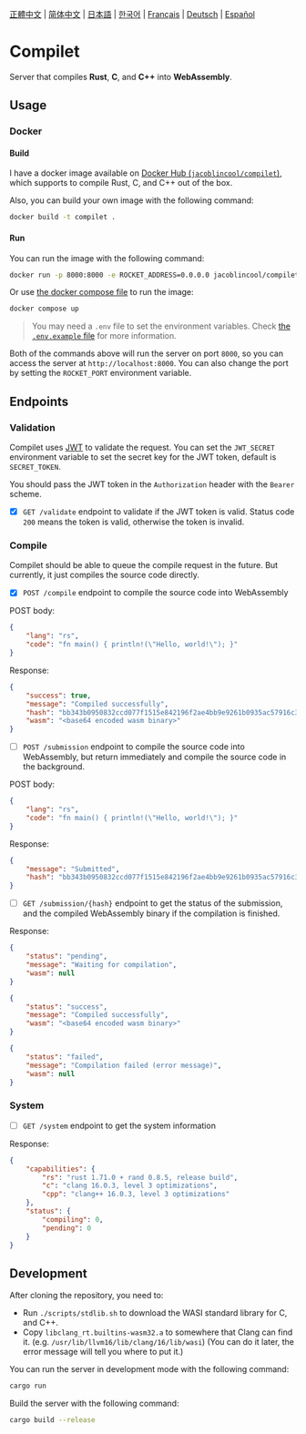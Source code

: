 <!-- ai18n [ignore] -->
[正體中文](translated/README.zh-TW.md) | [简体中文](translated/README.zh-CN.md) | [日本語](translated/README.ja.md) | [한국어](translated/README.ko.md) | [Français](translated/README.fr.md) | [Deutsch](translated/README.de.md) | [Español](translated/README.es.md)
<!-- /ai18n [ignore] -->

# Compilet

Server that compiles **Rust**, **C**, and **C++** into **WebAssembly**.

## Usage

### Docker

#### Build

I have a docker image available on [Docker Hub (`jacoblincool/compilet`)](https://hub.docker.com/r/jacoblincool/compilet), which supports to compile Rust, C, and C++ out of the box.

Also, you can build your own image with the following command:

```bash
docker build -t compilet .
```

#### Run

You can run the image with the following command:

```bash
docker run -p 8000:8000 -e ROCKET_ADDRESS=0.0.0.0 jacoblincool/compilet
```

Or use [the docker compose file](./docker-compose.yml) to run the image:

```bash
docker compose up
```

> You may need a `.env` file to set the environment variables. Check [the `.env.example` file](./.env.example) for more information.

Both of the commands above will run the server on port `8000`, so you can access the server at `http://localhost:8000`. You can also change the port by setting the `ROCKET_PORT` environment variable.

## Endpoints

### Validation

Compilet uses [JWT](https://jwt.io/) to validate the request. You can set the `JWT_SECRET` environment variable to set the secret key for the JWT token, default is `SECRET_TOKEN`.

You should pass the JWT token in the `Authorization` header with the `Bearer` scheme.

- [x] `GET /validate` endpoint to validate if the JWT token is valid. Status code `200` means the token is valid, otherwise the token is invalid.

### Compile

Compilet should be able to queue the compile request in the future. But currently, it just compiles the source code directly.

- [x] `POST /compile` endpoint to compile the source code into WebAssembly

POST body:

```json
{
    "lang": "rs",
    "code": "fn main() { println!(\"Hello, world!\"); }"
}
```

Response:

```json
{
    "success": true,
    "message": "Compiled successfully",
    "hash": "bb343b0950832ccd077f1515e842196f2ae4bb9e9261b0935ac57916c3cf305d",
    "wasm": "<base64 encoded wasm binary>"
}
```

- [ ] `POST /submission` endpoint to compile the source code into WebAssembly, but return immediately and compile the source code in the background.

POST body:

```json
{
    "lang": "rs",
    "code": "fn main() { println!(\"Hello, world!\"); }"
}
```

Response:

```json
{
    "message": "Submitted",
    "hash": "bb343b0950832ccd077f1515e842196f2ae4bb9e9261b0935ac57916c3cf305d"
}
```

- [ ] `GET /submission/{hash}` endpoint to get the status of the submission, and the compiled WebAssembly binary if the compilation is finished.

Response:

```json
{
    "status": "pending",
    "message": "Waiting for compilation",
    "wasm": null
}
```

```json
{
    "status": "success",
    "message": "Compiled successfully",
    "wasm": "<base64 encoded wasm binary>"
}
```

```json
{
    "status": "failed",
    "message": "Compilation failed (error message)",
    "wasm": null
}
```

### System

- [ ] `GET /system` endpoint to get the system information

Response:

```json
{
    "capabilities": {
        "rs": "rust 1.71.0 + rand 0.8.5, release build",
        "c": "clang 16.0.3, level 3 optimizations",
        "cpp": "clang++ 16.0.3, level 3 optimizations"
    },
    "status": {
        "compiling": 0,
        "pending": 0
    }
}
```

## Development

After cloning the repository, you need to:

- Run `./scripts/stdlib.sh` to download the WASI standard library for C, and C++.
- Copy `libclang_rt.builtins-wasm32.a` to somewhere that Clang can find it. (e.g. `/usr/lib/llvm16/lib/clang/16/lib/wasi`) (You can do it later, the error message will tell you where to put it.)

You can run the server in development mode with the following command:

```bash
cargo run
```

Build the server with the following command:

```bash
cargo build --release
```
